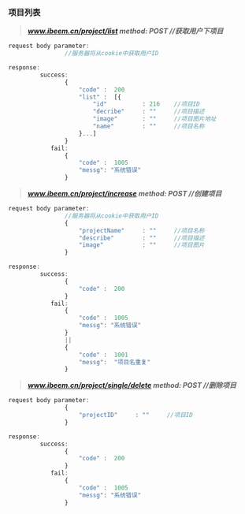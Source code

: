### 项目列表

> _**www.ibeem.cn/project/list                method: POST          //获取用户下项目**_

```js
request body parameter:
                //服务器将从cookie中获取用户ID

response:
         success: 
                {
                    "code" :  200
                    "list" :  [{
                        "id"          : 216    //项目ID
                        "decribe"     : ""     //项目描述
                        "image"       : ""     //项目图片地址
                        "name"        : ""     //项目名称                        
                    }...]
                }
            fail: 
                {
                    "code" :  1005
                    "messg": "系统错误"
                }
```

> _**www.ibeem.cn/project/increase        method: POST       //创建项目**_

```js
request body parameter:
                //服务器将从cookie中获取用户ID
                {
                    "projectName"     : ""     //项目名称
                    "describe"        : ""     //项目描述
                    "image"           : ""     //项目图片
                }

response:
         success: 
                {
                    "code" :  200
                }
            fail: 
                {
                    "code" :  1005
                    "messg": "系统错误"
                }
                ||
                {
                    "code" :  1001
                    "messg":  "项目名重复"
                }
```

> _**www.ibeem.cn/project/single/delete      method: POST     //删除项目**_

```js
request body parameter:
                {
                    "projectID"     : ""     //项目ID
                }

response:
         success: 
                {
                    "code" :  200
                }
            fail: 
                {
                    "code" :  1005
                    "messg": "系统错误"
                }
```




